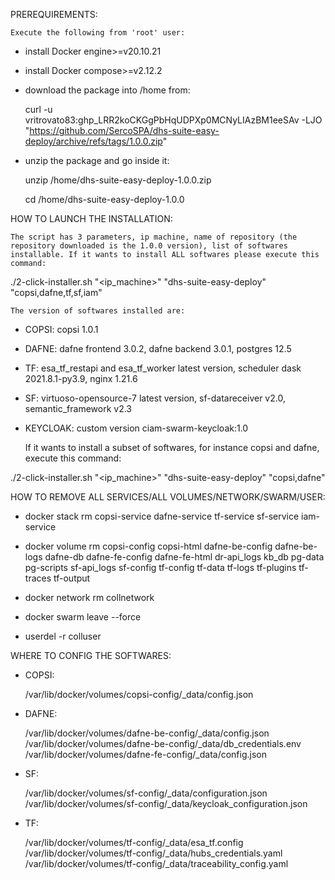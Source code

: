 
  PREREQUIREMENTS:

    Execute the following from 'root' user:

  - install Docker engine>=v20.10.21

  - install Docker compose>=v2.12.2 

  - download the package into /home from:

    curl -u vritrovato83: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 -LJO "https://github.com/SercoSPA/dhs-suite-easy-deploy/archive/refs/tags/1.0.0.zip" 

  - unzip the package and go inside it:

    unzip /home/dhs-suite-easy-deploy-1.0.0.zip
  
    cd /home/dhs-suite-easy-deploy-1.0.0

  HOW TO LAUNCH THE INSTALLATION: 

    The script has 3 parameters, ip machine, name of repository (the repository downloaded is the 1.0.0 version), list of softwares installable. If it wants to install ALL softwares please execute this command:  

  ./2-click-installer.sh "<ip_machine>" "dhs-suite-easy-deploy" "copsi,dafne,tf,sf,iam"

    The version of softwares installed are:

  - COPSI: copsi 1.0.1

  - DAFNE: dafne frontend 3.0.2, dafne backend 3.0.1, postgres 12.5 

  - TF: esa_tf_restapi and esa_tf_worker latest version, scheduler dask 2021.8.1-py3.9, nginx 1.21.6

  - SF: virtuoso-opensource-7 latest version, sf-datareceiver v2.0, semantic_framework v2.3

  - KEYCLOAK: custom version ciam-swarm-keycloak:1.0

    If it wants to install a subset of softwares, for instance copsi and dafne, execute this command:

  ./2-click-installer.sh "<ip_machine>" "dhs-suite-easy-deploy" "copsi,dafne"

  HOW TO REMOVE ALL SERVICES/ALL VOLUMES/NETWORK/SWARM/USER: 

  - docker stack rm copsi-service dafne-service tf-service sf-service iam-service 
  
  - docker volume rm copsi-config copsi-html dafne-be-config dafne-be-logs dafne-db dafne-fe-config dafne-fe-html dr-api_logs kb_db pg-data pg-scripts sf-api_logs sf-config tf-config tf-data tf-logs tf-plugins tf-traces tf-output
  
  - docker network rm collnetwork
  
  - docker swarm leave --force
  
  - userdel -r colluser

  WHERE TO CONFIG THE SOFTWARES:

  - COPSI:

    /var/lib/docker/volumes/copsi-config/_data/config.json

  - DAFNE:

    /var/lib/docker/volumes/dafne-be-config/_data/config.json
    /var/lib/docker/volumes/dafne-be-config/_data/db_credentials.env
    /var/lib/docker/volumes/dafne-fe-config/_data/config.json

  - SF:

    /var/lib/docker/volumes/sf-config/_data/configuration.json
    /var/lib/docker/volumes/sf-config/_data/keycloak_configuration.json

  - TF:

    /var/lib/docker/volumes/tf-config/_data/esa_tf.config
    /var/lib/docker/volumes/tf-config/_data/hubs_credentials.yaml
    /var/lib/docker/volumes/tf-config/_data/traceability_config.yaml

